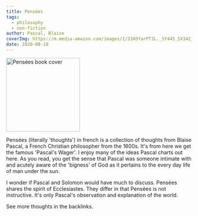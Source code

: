 ```yaml
---
title: Pensées
tags:
  - philosophy
  - non-fiction
author: Pascal, Blaise
coverImg: https://m.media-amazon.com/images/I/31H3YarPTJL._SY445_SX342_.jpg
date: 2020-08-18
---
```

<img src="https://m.media-amazon.com/images/I/31H3YarPTJL._SY445_SX342_.jpg" alt="Pensées book cover" height="200">

Pensées (literally 'thoughts') in french is a collection of thoughts from Blaise Pascal, a French Christian philosopher from the 1600s. It's from here we get the famous 'Pascal's Wager'. I enjoy many of the ideas Pascal charts out here. As you read, you get the sense that Pascal was someone intimate with and acutely aware of the 'bigness' of God as it pertains to the every day life of man under the sun.

I wonder if Pascal and Solomon would have much to discuss. Pensées shares the spirit of Ecclesiastes. They differ in that Pensées is not instructive. It's only Pascal's observation and explanation of the world.

See more thoughts in the backlinks.